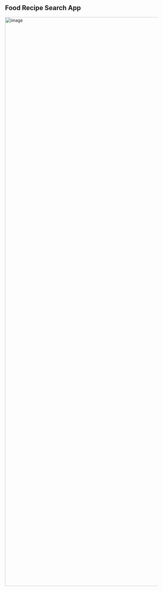 ## Food Recipe Search App

<img width="1876" alt="image" src="https://github.com/shotapailodze/Food-Recipes/assets/55694002/084f1c88-fe07-4d28-b8a7-b8e847cfa768">
